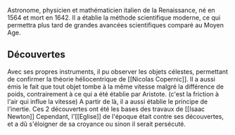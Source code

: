 Astronome, physicien et mathématicien italien de la Renaissance, né en 1564 et mort en 1642.
Il a établie la méthode scientifique moderne, ce qui permettra plus tard de grandes avancées scientifiques comparé au Moyen Age.
## Découvertes
Avec ses propres instruments, il pu observer les objets célestes, permettant de confirmer la théorie héliocentrique de [[Nicolas Copernic]].
Il a aussi émis le fait que tout objet tombe à la même vitesse malgré la différence de poids, contrairement à ce qui a été établie par Aristote. (c'est la friction à l'air qui influe la vitesse) A partir de là, il a aussi établie le principe de l'inertie. Ces 2 découvertes ont été les bases des travaux de [[Isaac Newton]]
Cependant, l'[[Eglise]] de l'époque était contre ses découvertes, et a dû s'éloigner de sa croyance ou sinon il serait persécuté.